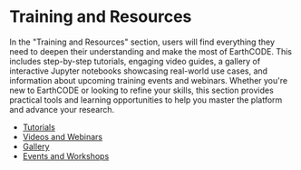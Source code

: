 # Training and Resources

In the "Training and Resources" section, users will find everything they need to deepen their understanding and make the most of EarthCODE. This includes step-by-step tutorials, engaging video guides, a gallery of interactive Jupyter notebooks showcasing real-world use cases, and information about upcoming training events and webinars. Whether you're new to EarthCODE or looking to refine your skills, this section provides practical tools and learning opportunities to help you master the platform and advance your research.

- [Tutorials](./page-1)
- [Videos and Webinars](./page-2)
- [Gallery](./page-3)
- [Events and Workshops](./page-4)
